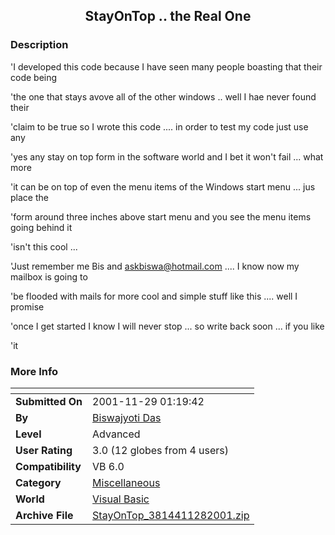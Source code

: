 ﻿<div align="center">

## StayOnTop \.\. the Real One


</div>

### Description

'I developed this code because I have seen many people boasting that their code being

'the one that stays avove all of the other windows .. well I hae never found their

'claim to be true so I wrote this code .... in order to test my code just use any

'yes any stay on top form in the software world and I bet it won't fail ... what more

'it can be on top of even the menu items of the Windows start menu ... jus place the

'form around three inches above start menu and you see the menu items going behind it

'isn't this cool ...

'Just remember me Bis and askbiswa@hotmail.com .... I know now my mailbox is going to

'be flooded with mails for more cool and simple stuff like this .... well I promise

'once I get started I know I will never stop ... so write back soon ... if you like

'it
 
### More Info
 


<span>             |<span>
---                |---
**Submitted On**   |2001-11-29 01:19:42
**By**             |[Biswajyoti Das](https://github.com/Planet-Source-Code/PSCIndex/blob/master/ByAuthor/biswajyoti-das.md)
**Level**          |Advanced
**User Rating**    |3.0 (12 globes from 4 users)
**Compatibility**  |VB 6\.0
**Category**       |[Miscellaneous](https://github.com/Planet-Source-Code/PSCIndex/blob/master/ByCategory/miscellaneous__1-1.md)
**World**          |[Visual Basic](https://github.com/Planet-Source-Code/PSCIndex/blob/master/ByWorld/visual-basic.md)
**Archive File**   |[StayOnTop\_3814411282001\.zip](https://github.com/Planet-Source-Code/biswajyoti-das-stayontop-the-real-one__1-29291/archive/master.zip)








